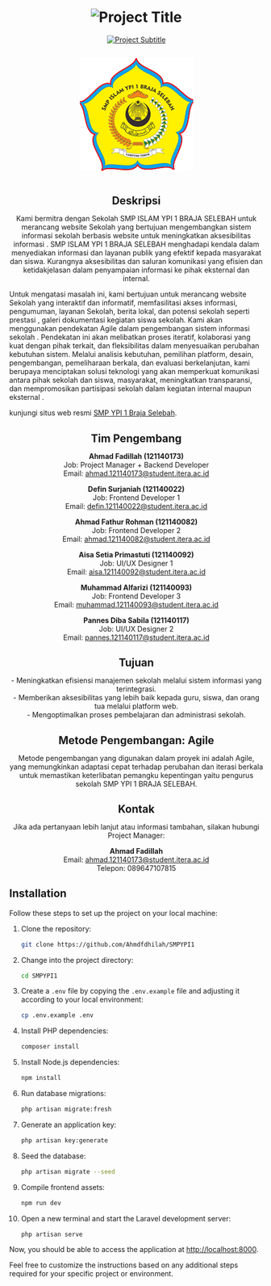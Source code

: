 <h1 align="center"
  <a href="https://smpypi1brajaselebah.sch.id">
    <img src="https://readme-typing-svg.herokuapp.com?lines=PENGEMBANGAN+SISTEM+INFORMASI+SEKOLAH+BERBASIS+WEBSITE+MENGGUNAKAN+METODE+AGILE&center=true&width=1000&height=50" alt="Project Title">
  </a>
</h1>

<p align="center">
  <a href="https://smpypi1brajaselebah.sch.id">
    <img src="https://readme-typing-svg.herokuapp.com?lines=SMP+YPI+1+BRAJA+SELEBAH+Website&center=true&width=500&height=50" alt="Project Subtitle">
  </a>
</p>

<div align="center">
  <img style="max-width: 100%; height: auto; margin: 1em 0;" src="https://github.com/Ahmdfdhilah/SMPYPI1/blob/main/public/frontend/logo.png" alt="Logo">
</div>

<h2 style="text-align: center; margin-bottom: 0.5em;">Deskripsi</h2>

<p style="text-align: center; margin-bottom: 1em;">
Kami bermitra dengan Sekolah SMP ISLAM YPI 1 BRAJA SELEBAH untuk merancang website Sekolah yang bertujuan mengembangkan sistem informasi sekolah berbasis website untuk meningkatkan aksesibilitas informasi . SMP ISLAM YPI 1 BRAJA SELEBAH menghadapi kendala dalam menyediakan informasi dan layanan publik yang efektif kepada masyarakat dan siswa. Kurangnya aksesibilitas dan saluran komunikasi yang efisien dan ketidakjelasan dalam penyampaian informasi ke pihak eksternal dan internal.

Untuk mengatasi masalah ini, kami bertujuan untuk merancang website Sekolah yang interaktif dan informatif, memfasilitasi akses informasi, pengumuman, layanan Sekolah, berita lokal, dan potensi sekolah seperti prestasi , galeri dokumentasi kegiatan siswa sekolah. Kami akan menggunakan pendekatan Agile dalam pengembangan sistem informasi sekolah . Pendekatan ini akan melibatkan proses iteratif, kolaborasi yang kuat dengan pihak terkait, dan fleksibilitas dalam menyesuaikan perubahan kebutuhan sistem. Melalui analisis kebutuhan, pemilihan platform, desain, pengembangan, pemeliharaan berkala, dan evaluasi berkelanjutan, kami berupaya menciptakan solusi teknologi yang akan memperkuat komunikasi antara pihak sekolah  dan siswa, masyarakat, meningkatkan transparansi, dan mempromosikan partisipasi sekolah dalam kegiatan internal maupun eksternal .

kunjungi situs web resmi [SMP YPI 1 Braja Selebah](https://smpypi1brajaselebah.sch.id/).
</p>

<h2 style="text-align: center; margin-bottom: 0.5em;">Tim Pengembang</h2>

<ul style="list-style: none; padding: 0; text-align: center; margin-bottom: 1em;" id="team-list">
  <li style="margin-bottom: 1em;">
    <strong>Ahmad Fadillah (121140173)</strong><br>
    Job: Project Manager + Backend Developer<br>
    Email: <a href="mailto:ahmad.121140173@student.itera.ac.id">ahmad.121140173@student.itera.ac.id</a>
  </li>

  <li style="margin-bottom: 1em;">
    <strong>Defin Surjaniah (121140022)</strong><br>
    Job: Frontend Developer 1<br>
    Email: <a href="mailto:defin.121140022@student.itera.ac.id">defin.121140022@student.itera.ac.id</a>
  </li>

  <li style="margin-bottom: 1em;">
    <strong>Ahmad Fathur Rohman (121140082)</strong><br>
    Job: Frontend Developer 2<br>
    Email: <a href="mailto:ahmad.121140082@student.itera.ac.id">ahmad.121140082@student.itera.ac.id</a>
  </li>

  <li style="margin-bottom: 1em;">
    <strong>Aisa Setia Primastuti (121140092)</strong><br>
    Job: UI/UX Designer 1<br>
    Email: <a href="mailto:aisa.121140092@student.itera.ac.id">aisa.121140092@student.itera.ac.id</a>
  </li>

  <li style="margin-bottom: 1em;">
    <strong>Muhammad Alfarizi (121140093)</strong><br>
    Job: Frontend Developer 3<br>
    Email: <a href="mailto:muhammad.121140093@student.itera.ac.id">muhammad.121140093@student.itera.ac.id</a>
  </li>

  <li style="margin-bottom: 1em;">
    <strong>Pannes Diba Sabila (121140117)</strong><br>
    Job: UI/UX Designer 2<br>
    Email: <a href="mailto:pannes.121140117@student.itera.ac.id">pannes.121140117@student.itera.ac.id</a>
  </li>
</ul>

<h2 style="text-align: center; margin-bottom: 0.5em;">Tujuan</h2>

<p style="text-align: center; margin-bottom: 1em;">
- Meningkatkan efisiensi manajemen sekolah melalui sistem informasi yang terintegrasi. <br>
- Memberikan aksesibilitas yang lebih baik kepada guru, siswa, dan orang tua melalui platform web. <br>
- Mengoptimalkan proses pembelajaran dan administrasi sekolah. <br>
</p>
<h2 style="text-align: center; margin-bottom: 0.5em;">Metode Pengembangan: Agile</h2>

<p style="text-align: center; margin-bottom: 1em;">
  Metode pengembangan yang digunakan dalam proyek ini adalah Agile, yang memungkinkan adaptasi cepat terhadap perubahan dan iterasi berkala untuk memastikan keterlibatan pemangku kepentingan yaitu pengurus sekolah SMP YPI 1 BRAJA SELEBAH.
</p>

<h2 style="text-align: center; margin-bottom: 0.5em;">Kontak</h2>

<p style="text-align: center; margin-bottom: 1em;">
  Jika ada pertanyaan lebih lanjut atau informasi tambahan, silakan hubungi Project Manager:
</p>

<ul style="list-style: none; padding: 0; text-align: center; margin-bottom: 1em;">
  <li style="margin-bottom: 1em;">
    <strong>Ahmad Fadillah</strong><br>
    Email: <a href="mailto:ahmad.121140173@student.itera.ac.id">ahmad.121140173@student.itera.ac.id</a><br>
    Telepon: 089647107815
  </li>
</ul>

## Installation

Follow these steps to set up the project on your local machine:

1. Clone the repository:

    ```bash
    git clone https://github.com/Ahmdfdhilah/SMPYPI1
    ```

2. Change into the project directory:

    ```bash
    cd SMPYPI1
    ```

3. Create a `.env` file by copying the `.env.example` file and adjusting it according to your local environment:

    ```bash
    cp .env.example .env
    ```

4. Install PHP dependencies:

    ```bash
    composer install
    ```

5. Install Node.js dependencies:

    ```bash
    npm install
    ```

6. Run database migrations:

    ```bash
    php artisan migrate:fresh
    ```

7. Generate an application key:

    ```bash
    php artisan key:generate
    ```

8. Seed the database:

    ```bash
    php artisan migrate --seed
    ```

9. Compile frontend assets:

    ```bash
    npm run dev
    ```

10. Open a new terminal and start the Laravel development server:

    ```bash
    php artisan serve
    ```

Now, you should be able to access the application at [http://localhost:8000](http://localhost:8000).

Feel free to customize the instructions based on any additional steps required for your specific project or environment.